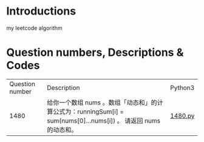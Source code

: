 # Introductions
 my leetcode algorithm
 
# Question numbers, Descriptions & Codes
<table>
<tr>
<td>Question number</td>
<td>Description</td>
<td>Python3</td>
</tr>
<tr>
<td>1480</td>
<td>给你一个数组 nums 。数组「动态和」的计算公式为：runningSum[i] = sum(nums[0]…nums[i]) 。
请返回 nums 的动态和。
</td>
<td><a href="algorithms/python3/1480.py">1480.py</a></td>
</tr>
</table>